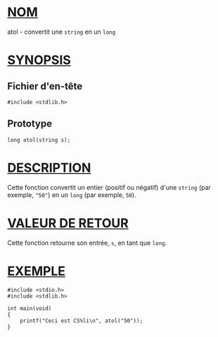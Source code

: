 # [NOM](#nom)

atol - convertit une `string` en un `long`

# [SYNOPSIS](#synopsis)

## Fichier d'en-tête

    #include <stdlib.h>

## Prototype

    long atol(string s);

# [DESCRIPTION](#description)

Cette fonction convertit un entier (positif ou négatif) d'une `string` (par exemple, `"50"`) en un `long` (par exemple, `50`).

# [VALEUR DE RETOUR](#valeur-de-retour)

Cette fonction retourne son entrée, `s`, en tant que `long`.

# [EXEMPLE](#exemple)

    #include <stdio.h>
    #include <stdlib.h>

    int main(void)
    {
        printf("Ceci est CS%li\n", atol("50"));
    }